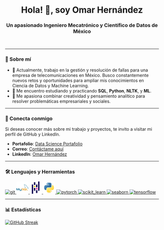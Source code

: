 <h1 align="center">Hola! 👋, soy Omar Hernández</h1>
<h3 align="center">Un apasionado Ingeniero Mecatrónico y Científico de Datos de México</h3>

<div id="badges" align="center">
  <img decoding="async" src="https://visitor-badge-reloaded.herokuapp.com/badge?page_id=OmiHdz&color=00cf00" alt=""/>
</div>

---

### 🌟 Sobre mí

- :telescope: Actualmente, trabajo en la gestión y resolución de fallas para una empresa de telecomunicaciones en México. Busco constantemente nuevos retos y oportunidades para ampliar mis conocimientos en Ciencia de Datos y Machine Learning.  
- :seedling: Me encuentro estudiando y practicando **SQL**, **Python**, **NLTK**, y **ML**.  
- :heartbeat: Me apasiona combinar creatividad y pensamiento analítico para resolver problemáticas empresariales y sociales.

---

### 🤝 Conecta conmigo

Si deseas conocer más sobre mi trabajo y proyectos, te invito a visitar mi perfil de GitHub y LinkedIn.

- **Portafolio**: [Data Science Portafolio](https://github.com/OmiHdz/Data-Science-Portafolio)  
- **Correo**: [Contáctame aquí](mailto:omar.hernandez.v95@gmail.com)  
- **LinkedIn**: [Omar Hernández](https://www.linkedin.com/in/omar-hernandez-v/)

---

### 🛠️ Lenguajes y Herramientas

<p align="left">
  <a href="https://git-scm.com/" target="_blank" rel="noreferrer">
    <img src="https://www.vectorlogo.zone/logos/git-scm/git-scm-icon.svg" alt="git" width="40" height="40"/>
  </a>
  <a href="https://www.mysql.com/" target="_blank" rel="noreferrer">
    <img src="https://raw.githubusercontent.com/devicons/devicon/master/icons/mysql/mysql-original-wordmark.svg" alt="mysql" width="40" height="40"/>
  </a>
  <a href="https://pandas.pydata.org/" target="_blank" rel="noreferrer">
    <img src="https://raw.githubusercontent.com/devicons/devicon/2ae2a900d2f041da66e950e4d48052658d850630/icons/pandas/pandas-original.svg" alt="pandas" width="40" height="40"/>
  </a>
  <a href="https://www.python.org" target="_blank" rel="noreferrer">
    <img src="https://raw.githubusercontent.com/devicons/devicon/master/icons/python/python-original.svg" alt="python" width="40" height="40"/>
  </a>
  <a href="https://pytorch.org/" target="_blank" rel="noreferrer">
    <img src="https://www.vectorlogo.zone/logos/pytorch/pytorch-icon.svg" alt="pytorch" width="40" height="40"/>
  </a>
  <a href="https://scikit-learn.org/" target="_blank" rel="noreferrer">
    <img src="https://upload.wikimedia.org/wikipedia/commons/0/05/Scikit_learn_logo_small.svg" alt="scikit_learn" width="40" height="40"/>
  </a>
  <a href="https://seaborn.pydata.org/" target="_blank" rel="noreferrer">
    <img src="https://seaborn.pydata.org/_images/logo-mark-lightbg.svg" alt="seaborn" width="40" height="40"/>
  </a>
  <a href="https://www.tensorflow.org" target="_blank" rel="noreferrer">
    <img src="https://www.vectorlogo.zone/logos/tensorflow/tensorflow-icon.svg" alt="tensorflow" width="40" height="40"/>
  </a>
</p>

---

### 📊 Estadísticas

[![GitHub Streak](http://github-readme-streak-stats.herokuapp.com?user=OmiHdz&theme=dark&background=000000)](https://git.io/streak-stats)
